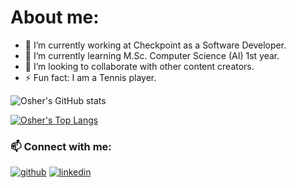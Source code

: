 # About me:

- 🔭 I’m currently working at Checkpoint as a Software Developer.
- 🌱 I’m currently learning M.Sc. Computer Science (AI) 1st year.
- 👯 I’m looking to collaborate with other content creators.
- ⚡ Fun fact: I am a Tennis player.


![Osher's GitHub stats](https://github-readme-stats.vercel.app/api?username=OsherElhadad&show_icons=true&theme=dracula)

[![Osher's Top Langs](https://github-readme-stats.vercel.app/api/top-langs/?username=OsherElhadad&layout=compact)](https://github.com/OsherElhadad/github-readme-stats)


### 📫 Connect with me:
[![github](https://cloud.githubusercontent.com/assets/17016297/18839843/0e06a67a-83d2-11e6-993a-b35a182500e0.png)][1]
[![linkedin](https://cloud.githubusercontent.com/assets/17016297/18839848/0fc7e74e-83d2-11e6-8c6a-277fc9d6e067.png)][2]

[1]: https://github.com/OsherElhadad
[2]: https://www.linkedin.com/in/osherelhadad

